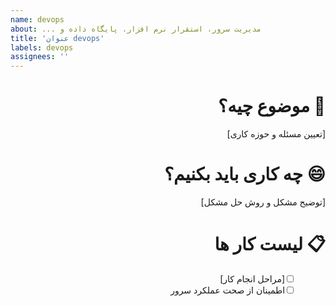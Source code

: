 ```yaml
---
name: devops
about: ... مدیریت سرور، استقرار نرم افزار، پایگاه داده و
title: 'عنوان devops'
labels: devops
assignees: ''
---
```


<div dir="rtl">

# &rlm;🤔 موضوع چیه؟

[تعیین مسئله و حوزه کاری]

# &rlm;😄 چه کاری باید بکنیم؟

[توضیح مشکل و روش حل مشکل]

# &rlm;📋 لیست کار ها

- [ ] &emsp;&ensp; [مراحل انجام کار]
- [ ] &emsp;&ensp; اطمینان از صحت عملکرد سرور

</div>
